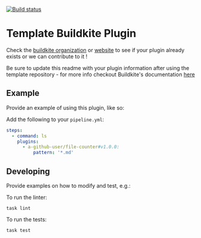 [![Build status](https://badge.buildkite.com/df549c652f77fa3660f4d7f975fd3bb5744e12fb4066719553.svg?branch=main)](https://buildkite.com/datum/template-buildkite-plugin)

# Template Buildkite Plugin

Check the [buildkite organization](https://github.com/buildkite-plugins) or [website](https://buildkite.com/plugins) to see if your plugin already exists or we can contribute to it !

Be sure to update this readme with your plugin information after using the template repository - for more info checkout Buildkite's documentation [here](https://buildkite.com/docs/plugins)

## Example

Provide an example of using this plugin, like so:

Add the following to your `pipeline.yml`:

```yml
steps:
  - command: ls
    plugins:
      - a-github-user/file-counter#v1.0.0:
          pattern: '*.md'
```

## Developing

Provide examples on how to modify and test, e.g.:

To run the linter:
```shell
task lint
```

To run the tests:

```shell
task test
```